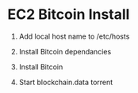 # EC2 Bitcoin Install

1) Add local host name to /etc/hosts

2) Install Bitcoin dependancies

3) Install Bitcoin

4) Start blockchain.data torrent


